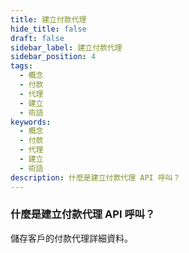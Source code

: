 ```yaml
---
title: 建立付款代理
hide_title: false
draft: false
sidebar_label: 建立付款代理
sidebar_position: 4
tags:
  - 概念
  - 付款
  - 代理
  - 建立
  - 術語
keywords:
  - 概念
  - 付款
  - 代理
  - 建立
  - 術語
description: 什麼是建立付款代理 API 呼叫？
---
```


### 什麼是建立付款代理 API 呼叫？

儲存客戶的付款代理詳細資料。
